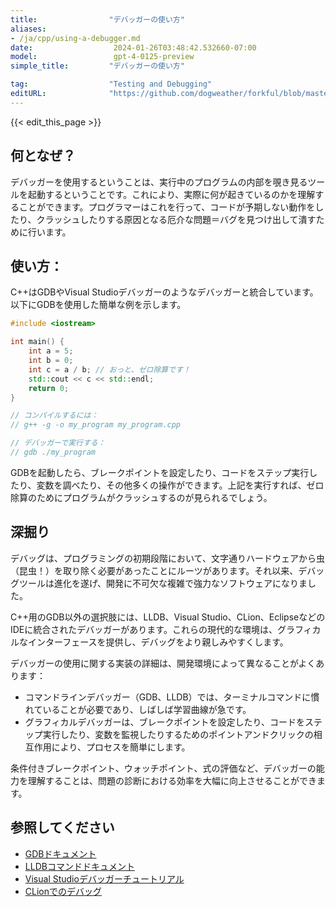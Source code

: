 ```yaml
---
title:                "デバッガーの使い方"
aliases:
- /ja/cpp/using-a-debugger.md
date:                  2024-01-26T03:48:42.532660-07:00
model:                 gpt-4-0125-preview
simple_title:         "デバッガーの使い方"

tag:                  "Testing and Debugging"
editURL:              "https://github.com/dogweather/forkful/blob/master/content/ja/cpp/using-a-debugger.md"
---
```


{{< edit_this_page >}}

## 何となぜ？
デバッガーを使用するということは、実行中のプログラムの内部を覗き見るツールを起動するということです。これにより、実際に何が起きているのかを理解することができます。プログラマーはこれを行って、コードが予期しない動作をしたり、クラッシュしたりする原因となる厄介な問題＝バグを見つけ出して潰すために行います。

## 使い方：
C++はGDBやVisual Studioデバッガーのようなデバッガーと統合しています。以下にGDBを使用した簡単な例を示します。

```C++
#include <iostream>

int main() {
    int a = 5;
    int b = 0;
    int c = a / b; // おっと、ゼロ除算です！
    std::cout << c << std::endl;
    return 0;
}

// コンパイルするには：
// g++ -g -o my_program my_program.cpp

// デバッガーで実行する：
// gdb ./my_program
```

GDBを起動したら、ブレークポイントを設定したり、コードをステップ実行したり、変数を調べたり、その他多くの操作ができます。上記を実行すれば、ゼロ除算のためにプログラムがクラッシュするのが見られるでしょう。

## 深掘り
デバッグは、プログラミングの初期段階において、文字通りハードウェアから虫（昆虫！）を取り除く必要があったことにルーツがあります。それ以来、デバッグツールは進化を遂げ、開発に不可欠な複雑で強力なソフトウェアになりました。

C++用のGDB以外の選択肢には、LLDB、Visual Studio、CLion、EclipseなどのIDEに統合されたデバッガーがあります。これらの現代的な環境は、グラフィカルなインターフェースを提供し、デバッグをより親しみやすくします。

デバッガーの使用に関する実装の詳細は、開発環境によって異なることがよくあります：

- コマンドラインデバッガー（GDB、LLDB）では、ターミナルコマンドに慣れていることが必要であり、しばしば学習曲線が急です。
- グラフィカルデバッガーは、ブレークポイントを設定したり、コードをステップ実行したり、変数を監視したりするためのポイントアンドクリックの相互作用により、プロセスを簡単にします。

条件付きブレークポイント、ウォッチポイント、式の評価など、デバッガーの能力を理解することは、問題の診断における効率を大幅に向上させることができます。

## 参照してください
- [GDBドキュメント](https://www.gnu.org/software/gdb/documentation/)
- [LLDBコマンドドキュメント](https://lldb.llvm.org/use/map.html)
- [Visual Studioデバッガーチュートリアル](https://docs.microsoft.com/ja-jp/visualstudio/debugger/debugger-feature-tour)
- [CLionでのデバッグ](https://www.jetbrains.com/help/clion/debugging-code.html)
